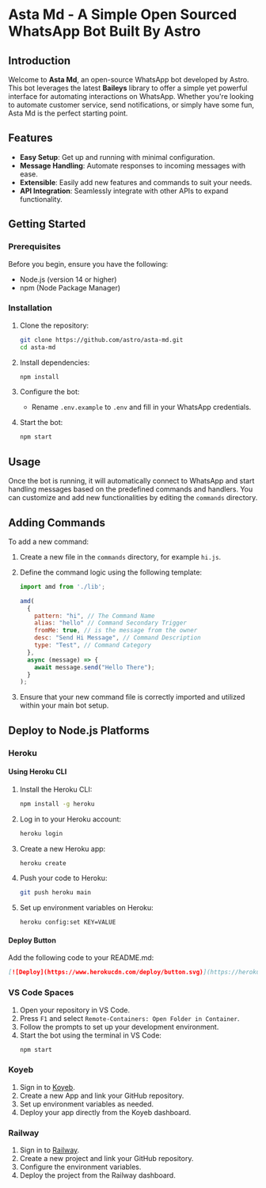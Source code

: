 # Asta Md - A Simple Open Sourced WhatsApp Bot Built By Astro

## Introduction

Welcome to **Asta Md**, an open-source WhatsApp bot developed by Astro. This bot leverages the latest **Baileys** library to offer a simple yet powerful interface for automating interactions on WhatsApp. Whether you're looking to automate customer service, send notifications, or simply have some fun, Asta Md is the perfect starting point.

## Features

- **Easy Setup**: Get up and running with minimal configuration.
- **Message Handling**: Automate responses to incoming messages with ease.
- **Extensible**: Easily add new features and commands to suit your needs.
- **API Integration**: Seamlessly integrate with other APIs to expand functionality.

## Getting Started

### Prerequisites

Before you begin, ensure you have the following:

- Node.js (version 14 or higher)
- npm (Node Package Manager)

### Installation

1. Clone the repository:
    ```sh
    git clone https://github.com/astro/asta-md.git
    cd asta-md
    ```

2. Install dependencies:
    ```sh
    npm install
    ```

3. Configure the bot:
    - Rename `.env.example` to `.env` and fill in your WhatsApp credentials.

4. Start the bot:
    ```sh
    npm start
    ```

## Usage

Once the bot is running, it will automatically connect to WhatsApp and start handling messages based on the predefined commands and handlers. You can customize and add new functionalities by editing the `commands` directory.

## Adding Commands

To add a new command:

1. Create a new file in the `commands` directory, for example `hi.js`.
2. Define the command logic using the following template:
    ```javascript
    import amd from './lib';
    
    amd(
      {
        pattern: "hi", // The Command Name
        alias: "hello" // Command Secondary Trigger
        fromMe: true, // is the message from the owner
        desc: "Send Hi Message", // Command Description
        type: "Test", // Command Category
      },
      async (message) => {
        await message.send("Hello There");
      }
    );
    ```

3. Ensure that your new command file is correctly imported and utilized within your main bot setup.

## Deploy to Node.js Platforms

### Heroku

#### Using Heroku CLI

1. Install the Heroku CLI:
    ```sh
    npm install -g heroku
    ```

2. Log in to your Heroku account:
    ```sh
    heroku login
    ```

3. Create a new Heroku app:
    ```sh
    heroku create
    ```

4. Push your code to Heroku:
    ```sh
    git push heroku main
    ```

5. Set up environment variables on Heroku:
    ```sh
    heroku config:set KEY=VALUE
    ```

#### Deploy Button

Add the following code to your README.md:

```markdown
[![Deploy](https://www.herokucdn.com/deploy/button.svg)](https://heroku.com/deploy)
```

### VS Code Spaces

1. Open your repository in VS Code.
2. Press `F1` and select `Remote-Containers: Open Folder in Container`.
3. Follow the prompts to set up your development environment.
4. Start the bot using the terminal in VS Code:
    ```sh
    npm start
    ```

### Koyeb

1. Sign in to [Koyeb](https://www.koyeb.com/).
2. Create a new App and link your GitHub repository.
3. Set up environment variables as needed.
4. Deploy your app directly from the Koyeb dashboard.

### Railway

1. Sign in to [Railway](https://railway.app/).
2. Create a new project and link your GitHub repository.
3. Configure the environment variables.
4. Deploy the project from the Railway dashboard.
